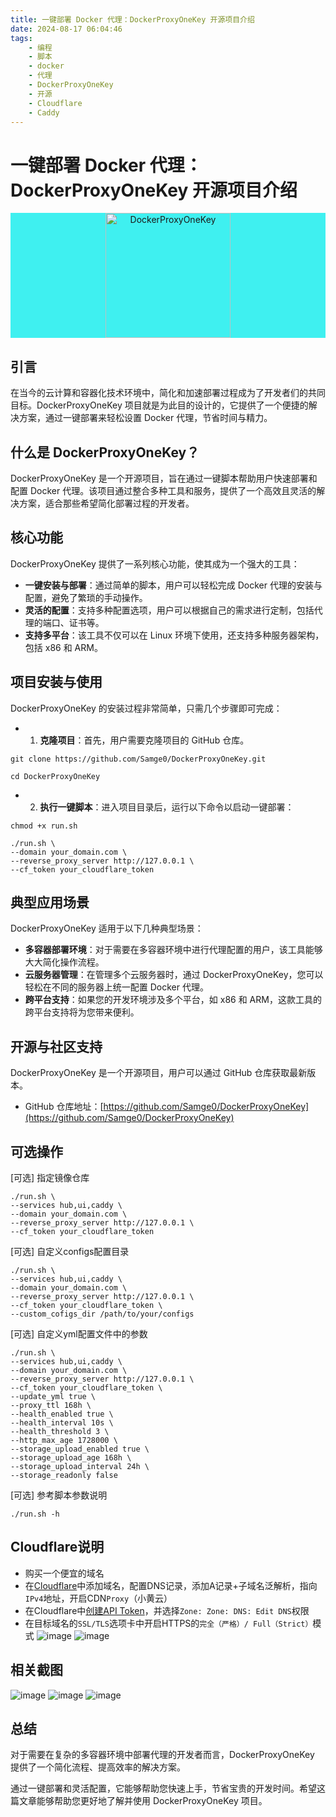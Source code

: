 ```yaml
---
title: 一键部署 Docker 代理：DockerProxyOneKey 开源项目介绍
date: 2024-08-17 06:04:46
tags:
    - 编程
    - 脚本
    - docker
    - 代理
    - DockerProxyOneKey
    - 开源
    - Cloudflare
    - Caddy
---
```

# 一键部署 Docker 代理：DockerProxyOneKey 开源项目介绍

<p align="center" style="background-color: #33f0f0f0;">
    <img src="https://github.com/user-attachments/assets/d32957f6-94fd-4ae2-83f3-12622b7d9429" alt="DockerProxyOneKey" width="200"/>
</p>

## 引言
在当今的云计算和容器化技术环境中，简化和加速部署过程成为了开发者们的共同目标。DockerProxyOneKey 项目就是为此目的设计的，它提供了一个便捷的解决方案，通过一键部署来轻松设置 Docker 代理，节省时间与精力。

## 什么是 DockerProxyOneKey？
DockerProxyOneKey 是一个开源项目，旨在通过一键脚本帮助用户快速部署和配置 Docker 代理。该项目通过整合多种工具和服务，提供了一个高效且灵活的解决方案，适合那些希望简化部署过程的开发者。

## 核心功能
DockerProxyOneKey 提供了一系列核心功能，使其成为一个强大的工具：
- **一键安装与部署**：通过简单的脚本，用户可以轻松完成 Docker 代理的安装与配置，避免了繁琐的手动操作。
- **灵活的配置**：支持多种配置选项，用户可以根据自己的需求进行定制，包括代理的端口、证书等。
- **支持多平台**：该工具不仅可以在 Linux 环境下使用，还支持多种服务器架构，包括 x86 和 ARM。

## 项目安装与使用
DockerProxyOneKey 的安装过程非常简单，只需几个步骤即可完成：
- 1. **克隆项目**：首先，用户需要克隆项目的 GitHub 仓库。
```shell
git clone https://github.com/Samge0/DockerProxyOneKey.git

cd DockerProxyOneKey
```

- 2. **执行一键脚本**：进入项目目录后，运行以下命令以启动一键部署：
```shell
chmod +x run.sh

./run.sh \
--domain your_domain.com \
--reverse_proxy_server http://127.0.0.1 \
--cf_token your_cloudflare_token
```

## 典型应用场景
DockerProxyOneKey 适用于以下几种典型场景：
- **多容器部署环境**：对于需要在多容器环境中进行代理配置的用户，该工具能够大大简化操作流程。
- **云服务器管理**：在管理多个云服务器时，通过 DockerProxyOneKey，您可以轻松在不同的服务器上统一配置 Docker 代理。
- **跨平台支持**：如果您的开发环境涉及多个平台，如 x86 和 ARM，这款工具的跨平台支持将为您带来便利。

## 开源与社区支持
DockerProxyOneKey 是一个开源项目，用户可以通过 GitHub 仓库获取最新版本。

- GitHub 仓库地址：[https://github.com/Samge0/DockerProxyOneKey](https://github.com/Samge0/DockerProxyOneKey)


## 可选操作

[可选] 指定镜像仓库
```shell
./run.sh \
--services hub,ui,caddy \
--domain your_domain.com \
--reverse_proxy_server http://127.0.0.1 \
--cf_token your_cloudflare_token
```

[可选] 自定义configs配置目录
```shell
./run.sh \
--services hub,ui,caddy \
--domain your_domain.com \
--reverse_proxy_server http://127.0.0.1 \
--cf_token your_cloudflare_token \
--custom_cofigs_dir /path/to/your/configs
```

[可选] 自定义yml配置文件中的参数
```shell
./run.sh \
--services hub,ui,caddy \
--domain your_domain.com \
--reverse_proxy_server http://127.0.0.1 \
--cf_token your_cloudflare_token \
--update_yml true \
--proxy_ttl 168h \
--health_enabled true \
--health_interval 10s \
--health_threshold 3 \
--http_max_age 1728000 \
--storage_upload_enabled true \
--storage_upload_age 168h \
--storage_upload_interval 24h \
--storage_readonly false
```

[可选] 参考脚本参数说明
```shell
./run.sh -h
```


## Cloudflare说明
- 购买一个便宜的域名
- 在[Cloudflare](https://dash.cloudflare.com)中添加域名，配置DNS记录，添加A记录+子域名泛解析，指向`IPv4`地址，开启CDN`Proxy`（小黄云）
- 在Cloudflare中[创建API Token](https://dash.cloudflare.com/profile/api-tokens)，并选择`Zone: Zone: DNS: Edit DNS`权限
- 在目标域名的`SSL/TLS`选项卡中开启HTTPS的`完全（严格）/ Full（Strict）`模式
![image](https://github.com/user-attachments/assets/c2ac3b10-8f00-487b-ac65-34e4b15b40ba)
![image](https://github.com/user-attachments/assets/cb27e29d-9945-4829-bc8d-7d285fc98938)


## 相关截图
![image](https://github.com/user-attachments/assets/a5520800-1f94-4dd1-acd2-6e4d15708e89)
![image](https://github.com/user-attachments/assets/679cd11e-8331-4b5f-ba4d-e24cda4d684f)
![image](https://github.com/user-attachments/assets/face75c5-74e1-4aa1-b040-d40cf21f8fae)


## 总结
对于需要在复杂的多容器环境中部署代理的开发者而言，DockerProxyOneKey 提供了一个简化流程、提高效率的解决方案。

通过一键部署和灵活配置，它能够帮助您快速上手，节省宝贵的开发时间。希望这篇文章能够帮助您更好地了解并使用 DockerProxyOneKey 项目。
